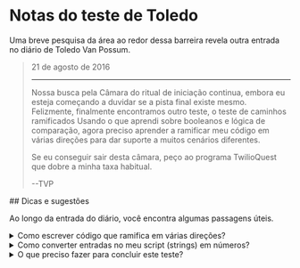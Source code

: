 # Notas do teste de Toledo

Uma breve pesquisa da área ao redor dessa barreira revela outra entrada no diário de Toledo Van Possum.

<blockquote>
21 de agosto de 2016
<hr/>
<p>
Nossa busca pela Câmara do ritual de iniciação continua, embora eu esteja começando a duvidar se a pista final existe mesmo. Felizmente, finalmente encontramos outro teste, o teste de caminhos ramificados Usando o que aprendi sobre booleanos e lógica de comparação, agora preciso aprender a ramificar meu código em várias direções para dar suporte a muitos cenários diferentes.
</p>
<p>
Se eu conseguir sair desta câmara, peço ao programa TwilioQuest que dobre a minha taxa habitual.
</p>
<p>
--TVP
</p>
</blockquote>
## Dicas e sugestões

Ao longo da entrada do diário, você encontra algumas passagens úteis.

<details>
<summary>Como escrever código que ramifica em várias direções?</summary>
Já vimos a instrução `if`, que nos permite executar um bloco de códigos quando uma determinada condição é verdadeira. Para apoiar mais de uma condição, também devemos nos sentir confortáveis com as instruções `elif` e `else`.

```python
dinner_name = "kale"

if dinner_name == "tacos":
    print("Tacos for dinner - right on!")
elif dinner_name == "pizza":
    print("Pizza - can't go wrong there!")
else:
    print("Okay - better than being hungry amirite?")
```

Você pode usar a [lógica de comparação](https://docs.python.org/3/library/stdtypes.html#comparisons) para determinar se um bloco de código deve ou não ser executado. Instruções condicionais como esta podem ter apenas um bloco `if` e `else`, mas seu código pode incluir quantos blocos `elif` forem necessários.

Um bloco `elif` funciona como uma instrução IF. Essas comparações são todas executadas em ordem, e sempre que a primeira avalia para `True`, nenhuma das outras condições será avaliada. A ordem é importante para eles!

Uma instrução `else` declara um bloco de código que será executado se nenhuma das outras condições for verdadeira.

</details>
<details>
<summary>Como converter entradas no meu script (strings) em números?</summary>
Para concluir este desafio, você precisa comparar os valores dos números passados para o seu script como argumentos. No entanto, quando você os lê inicialmente a partir de `sys.argv`, esses valores serão __strings__ e não __números__. Para fazer comparações numéricas, precisamos converter os argumentos em __inteiros (números inteiros)__ ou __flutuantes (números decimais)__. O código abaixo mostra como converter entradas em inteiros.

```python
first_num = int(sys.argv[1])
second_num = int(sys.argv[2])
sum_to_use = first_num + second_num
```

</details>
<details>
<summary>O que preciso fazer para concluir este teste?</summary>
Crie um arquivo chamado `branching.py` na sua pasta de código localizada aqui:

```bash
<%= env.TQ_PYTHON_CODE_PATH.value %>
```

Crie um programa que __aceita dois argumentos de linha de comando__, dois números (números inteiros) que você deve somar. Dependendo da __soma desses números__, seu código deve imprimir mensagens diferentes.

* Se a soma dos números for __menor ou igual a zero__, imprima o texto: <div>`You have chosen the path of destitution.`</div>
* Se a soma dos números for de __1 a 100 (incluindo 100)__, imprima o texto: <div> `You have chosen the path of plenty.`</div>
* Se a soma dos números for __maior que 100__, imprima o texto: <div> `You have chosen the path of excess.`</div>

Exemplo de execução de script:

```bash
python3 branching.py 30 200
```

Exemplo de saída:

```bash
You have chosen the path of excess.
```

Depois que o script puder lidar com todas as três condições corretamente, clique no botão *HACK* (HACKEAR)!

</details>
